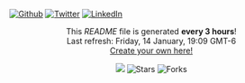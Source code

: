 <p>
    <a href="https://github.com/mitch3lljones" target="_blank"><img alt="Github" src="https://img.shields.io/badge/GitHub-%2312100E.svg?&style=for-the-badge&logo=Github&logoColor=white" /></a> 
    <a href="https://twitter.com/mitch3lljones" target="_blank"><img alt="Twitter" src="https://img.shields.io/badge/twitter-%231DA1F2.svg?&style=for-the-badge&logo=twitter&logoColor=white" /></a> 
    <a href="https://www.linkedin.com/in/mitch3lljones/" target="_blank"><img alt="LinkedIn" src="https://img.shields.io/badge/linkedin-%230077B5.svg?&style=for-the-badge&logo=linkedin&logoColor=white" /></a>
</p>

<p align="center">This <i>README</i> file is generated <b>every 3 hours</b>!</br>Last refresh: Friday, 14 January, 19:09 GMT-6<br /><a href="https://medium.com/@th.guibert/how-to-create-a-self-updating-readme-md-for-your-github-profile-f8b05744ca91">Create your own here!</a></p>
<p align="center"><img src="https://github.com/mitch3lljones/mitch3lljones/workflows/README%20build/badge.svg" /> <img alt="Stars" src="https://img.shields.io/github/stars/mitch3lljones/mitch3lljones?style=flat-square&labelColor=343b41"/> <img alt="Forks" src="https://img.shields.io/github/forks/mitch3lljones/mitch3lljones?style=flat-square&labelColor=343b41"/></p>